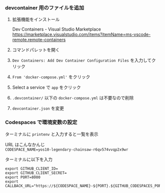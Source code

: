 ### devcontainer 用のファイルを追加

1. 拡張機能をインストール

   Dev Containers - Visual Studio Marketplace  
https://marketplace.visualstudio.com/items?itemName=ms-vscode-remote.remote-containers

1. コマンドパレットを開く

1. `Dev Containers: Add Dev Container Configuration Files` を入力してクリック

1. `From 'docker-compose.yml'` をクリック

1. Select a service で `app` をクリック

1. `.devcontainer/` 以下の `docker-compose.yml` は不要なので削除

1. `devcontainer.json` を変更

### Codespaces で環境変数の設定

ターミナルに `printenv` と入力すると一覧を表示

URL はこんなかんじ  
`CODESPACE_NAME=yos10-legendary-chainsaw-r6qv574vvqp2x9wr`

ターミナルに以下を入力

```
export GITHUB_CLIENT_ID=
export GITHUB_CLIENT_SECRET=
export PORT=8000
export CALLBACK_URL="https://${CODESPACE_NAME}-${PORT}.${GITHUB_CODESPACES_PORT_FORWARDING_DOMAIN}/"
```
